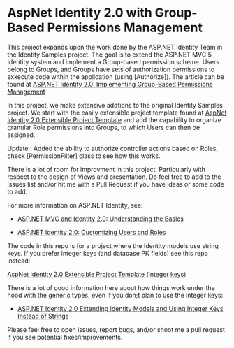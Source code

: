 AspNet Identity 2.0 with Group-Based Permissions Management
===========================================================
This project expands upon the work done by the ASP.NET Identity Team in the Identity Samples project. The goal is to extend the ASP.NET MVC 5 Identity system and implement a Group-based permission scheme. Users belong to Groups, and Groups have sets of authorization permissions to exxecute code within the application (using [Authorize]). The article can be found at [ASP.NET Identity 2.0: Implementing Group-Based Permissions Management](http://typecastexception.com/post/2014/08/10/ASPNET-Identity-20-Implementing-Group-Based-Permissions-Management.aspx)


In this project, we make extensive addtions to the original Identity Samples project. We start with the easily extensible project template found at [AspNet Identity 2.0 Extensible Project Template](https://github.com/TypecastException/AspNet-Identity-2-Extensible-Project-Template) and add the capability to organize granular Role permissions into Groups, to which Users can then be assigned. 

Update : Added the ability to authorize controller actions based on Roles, check [PermissionFilter] class to see how this works.

There is a lot of room for improvment in this project. Particularly with respect to the design of Views and presentation. Do feel free to add to the issues list and/or hit me with a Pull Request if you have ideas or some code to add. 

For more information on ASP.NET Identity, see:

* [ASP.NET MVC and Identity 2.0: Understanding the Basics](http://typecastexception.com/post/2014/04/20/ASPNET-MVC-and-Identity-20-Understanding-the-Basics.aspx)

* [ASP.NET Identity 2.0: Customizing Users and Roles](http://typecastexception.com/post/2014/06/22/ASPNET-Identity-20-Customizing-Users-and-Roles.aspx)

The code in this repo is for a project where the Identity models use string keys. If you prefer integer keys (and database PK fields) see this repo instead:

[AspNet Identity 2.0 Extensible Project Template (integer keys)](https://github.com/TypecastException/AspNet-Identity-2-With-Integer-Keys)

There is a lot of good information here about how things work under the hood with the generic types, even if you don;t plan to use the integer keys:
* [ASP.NET Identity 2.0 Extending Identity Models and Using Integer Keys Instead of Strings](http://typecastexception.com/post/2014/07/13/ASPNET-Identity-20-Extending-Identity-Models-and-Using-Integer-Keys-Instead-of-Strings.aspx)

Please feel free to open issues, report bugs, and/or shoot me a pull request if you see potential fixes/improvements. 
